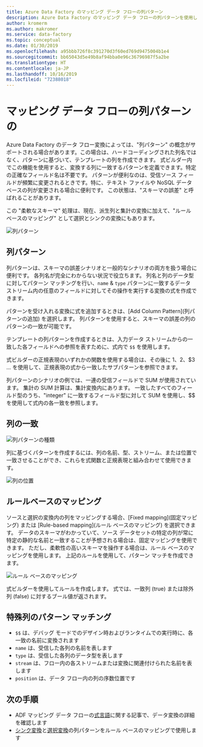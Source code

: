 ```yaml
---
title: Azure Data Factory のマッピング データ フローの列パターン
description: Azure Data Factory のマッピング データ フローの列パターンを使用して一般化されたデータ変換パターンを作成する
author: kromerm
ms.author: makromer
ms.service: data-factory
ms.topic: conceptual
ms.date: 01/30/2019
ms.openlocfilehash: a95bbb726f8c391270d3f60ed769d9475004b1e4
ms.sourcegitcommit: bb65043d5e49b8af94bba0e96c36796987f5a2be
ms.translationtype: HT
ms.contentlocale: ja-JP
ms.lasthandoff: 10/16/2019
ms.locfileid: "72388018"
---
```

# <a name="mapping-data-flows-column-patterns"></a>マッピング データ フローの列パターンの



Azure Data Factory のデータ フロー変換によっては、"列パターン" の概念がサポートされる場合があります。この場合は、ハードコーディングされた列名ではなく、パターンに基づいて、テンプレートの列を作成できます。 式ビルダー内でこの機能を使用すると、変換する列に一致するパターンを定義できます。特定の正確なフィールド名は不要です。 パターンが便利なのは、受信ソース フィールドが頻繁に変更されるときです。特に、テキスト ファイルや NoSQL データベースの列が変更される場合に便利です。 この状態は、"スキーマの誤差" と呼ばれることがあります。

この "柔軟なスキーマ" 処理は、現在、派生列と集計の変換に加えて、"ルール ベースのマッピング" として選択とシンクの変換にもあります。

![列パターン](media/data-flow/columnpattern2.png "列パターン")

## <a name="column-patterns"></a>列パターン
列パターンは、スキーマの誤差シナリオと一般的なシナリオの両方を扱う場合に便利です。 各列名が完全にわからない状況で役立ちます。 列名と列のデータ型に対してパターン マッチングを行い、`name`  &  `type` パターンに一致するデータ ストリーム内の任意のフィールドに対してその操作を実行する変換の式を作成できます。

パターンを受け入れる変換に式を追加するときは、[Add Column Pattern]\(列パターンの追加\) を選択します。 列パターンを使用すると、スキーマの誤差の列のパターンの一致が可能です。

テンプレートの列パターンを作成するときは、入力データ ストリームからの一致した各フィールドへの参照を表すために、式内で `$$` を使用します。

式ビルダーの正規表現のいずれかの関数を使用する場合は、その後に $1、$2、$3 ... を使用して、正規表現の式から一致したサブパターンを参照できます。

列パターンのシナリオの例では、一連の受信フィールドで SUM が使用されています。 集計の SUM 計算は、集計変換内にあります。 一致したすべてのフィールド型のうち、"integer" に一致するフィールド型に対して SUM を使用し、$$ を使用して式内の各一致を参照します。

## <a name="match-columns"></a>列の一致
![列パターンの種類](media/data-flow/pattern2.png "パターンの種類")

列に基づくパターンを作成するには、列の名前、型、ストリーム、または位置で一致させることができ、これらを式関数と正規表現と組み合わせて使用できます。

![列の位置](media/data-flow/position.png "列の位置")

## <a name="rule-based-mapping"></a>ルールベースのマッピング
ソースと選択の変換内の列をマッピングする場合、[Fixed mapping]\(固定マッピング\) または [Rule-based mapping]\(ルール ベースのマッピング\) を選択できます。 データのスキーマがわかっていて、ソース データセットの特定の列が常に特定の静的な名前と一致することが予想される場合は、固定マッピングを使用できます。 ただし、柔軟性の高いスキーマを操作する場合は、ルール ベースのマッピングを使用します。 上記のルールを使用して、パターン マッチを作成できます。

![ルール ベースのマッピング](media/data-flow/rule2.png "ルール ベースのマッピング")

式ビルダーを使用してルールを作成します。 式では、一致列 (true) または除外列 (false) に対するブール値が返されます。

## <a name="pattern-matching-special-columns"></a>特殊列のパターン マッチング

* `$$` は、デバッグ モードでのデザイン時およびランタイムでの実行時に、各一致の名前に変換されます
* `name` は、受信した各列の名前を表します
* `type` は、受信した各列のデータ型を表します
* `stream` は、フロー内の各ストリームまたは変換に関連付けられた名前を表します
* `position` は、データ フロー内の列の序数位置です

## <a name="next-steps"></a>次の手順
* ADF マッピング データ フローの[式言語](https://aka.ms/dataflowexpressions)に関する記事で、データ変換の詳細を確認します
* [シンク変換](data-flow-sink.md)と[選択変換](data-flow-select.md)の列パターンをルール ベースのマッピングで使用します
